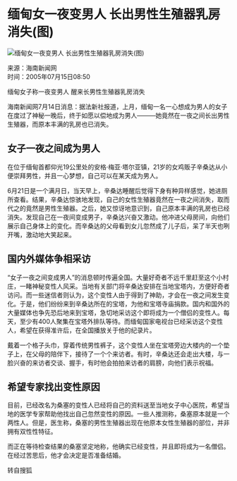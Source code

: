 # 缅甸女一夜变男人 长出男性生殖器乳房消失(图)

![缅甸女一夜变男人 长出男性生殖器乳房消失(图)](https://photocdn.sohu.com/20050715/Img226317642.jpg)

来源：海南新闻网  
时间：2005年07月15日08:50

缅甸女子称一夜变男人 醒来长男性生殖器乳房消失

海南新闻网7月14日消息：据法新社报道，上月，缅甸一名一心想成为男人的女子在度过了神秘一晚后，终于如愿以偿地成为男人———她竟然在一夜之间长出男性生殖器，而原本丰满的乳房也已消失。

## **女子一夜之间成为男人**

在位于缅甸首都仰光19公里处的安格·梅亚·塔尔亚镇，21岁的女鸡贩子辛桑达从小便崇拜男性，并且一心梦想，自己可以在某天成为男人。

6月21日是一个满月日，当天早上，辛桑达睡醒后觉得下身有种异样感觉，她进厕所查看。结果，辛桑达惊骇地发现，自己的女性生殖器竟然在一夜之间消失，取而代之的竟然是男性生殖器。之后，她又惊讶地意识到，自己原本丰满的乳房也已经消失。发现自己在一夜间变成男子，辛桑达兴奋又激动。他冲进父母房间，向他们展示自己身体上的变化。而辛桑达的父母看到女儿忽然成了儿子后，呆了半天也咧开嘴，激动地大笑起来。

## **国内外媒体争相采访**

“女子一夜之间变成男人”的消息顿时传遍全国。大量好奇者不远千里赶至这个小村庄，一睹神秘变性人风采。当地有关部门将辛桑达安排在当地宝塔内，方便好奇者访问。而一些迷信者则认为，这个变性人由于得到了神助，才会在一夜之间发生变化。于是，他们纷纷来到辛桑达所在的宝塔，为他和宝塔寺庙捐款。国内和国外的大量媒体也争先恐后地来到宝塔，急切地采访这个即将成为一个僧侣的变性人。每天，至少有400人聚集在宝塔外排队等待。而缅甸国家电视台已经采访这个变性人，希望在获得准许后，在全国播放关于他的纪录片。

戴着一个格子头巾，穿着传统男性裤子，这个变性人坐在宝塔旁边大楼内的一个垫子上，在父母的陪伴下，接待了一个个来访者。有时，辛桑达还会走出大楼，与一脸兴奋的来访者交谈、握手，有时他会拍拍来访者的肩膀，向他们表示祝福。

## **希望专家找出变性原因**

目前，已经改名为桑塞的变性人已经将自己的资料送至当地女子中心医院，希望当地的医学专家帮助他找出自己忽然变性的原因。一些人推测称，桑塞原本就是一个两性人。但是，医生称，桑塞的男性生殖器出现在他原本女性生殖器的部位，并非拥有双性性特征。

而正在等待检查结果的桑塞坚定地称，他确实已经变性，并且即将成为一名僧侣。在经过苦思后，他才会决定是否准备结婚。

转自搜狐